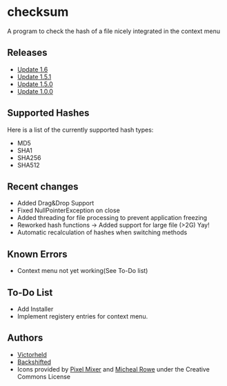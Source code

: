 checksum
========

A program to check the hash of a file nicely integrated in the context menu

## Releases ##
* [Update 1.6](https://github.com/victorheld/checksum/releases/tag/v1.6)
* [Update 1.5.1](https://github.com/victorheld/checksum/releases/tag/v1.5.1)
* [Update 1.5.0](https://github.com/victorheld/checksum/releases/tag/v1.5.0)
* [Update 1.0.0](https://github.com/victorheld/checksum/releases/tag/v1.0.0)

## Supported Hashes ##
Here is a list of the currently supported hash types:

* MD5
* SHA1
* SHA256
* SHA512

## Recent changes ##
* Added Drag&Drop Support
* Fixed NullPointerException on close
* Added threading for file processing to prevent application freezing
* Reworked hash functions -> Added support for large file (>2G) Yay!
* Automatic recalculation of hashes when switching methods

## Known Errors ##
* Context menu not yet working(See To-Do list)

## To-Do List ##
* Add Installer
* Implement registery entries for context menu.

## Authors ##
* [Victorheld](https://github.com/victorheld/)
* [Backshifted](https://github.com/backshifted/)
* Icons provided by [Pixel Mixer](http://pixel-mixer.com) and [Micheal Rowe](http://stylicons.com/) under the Creative Commons License
